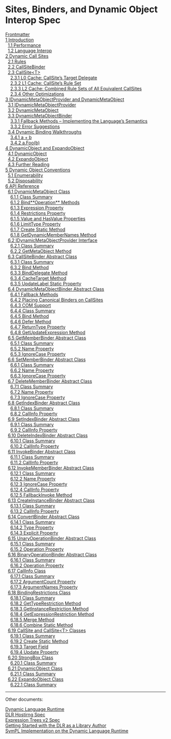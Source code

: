 # Sites, Binders, and Dynamic Object Interop Spec

[Frontmatter](frontmatter.md)  
[1 Introduction](introduction.md)  
&nbsp;&nbsp;[1.1 Performance](introduction.md#performance)  
&nbsp;&nbsp;[1.2 Language Interop](introduction.md#language-interop)  
[2 Dynamic Call Sites](dynamic-call-sites.md)  
&nbsp;&nbsp;[2.1 Rules](dynamic-call-sites.md#rules)  
&nbsp;&nbsp;[2.2 CallSiteBinder](dynamic-call-sites.md#callsitebinder)  
&nbsp;&nbsp;[2.3 CallSite&lt;T&gt;](dynamic-call-sites.md#callsitet)  
&nbsp;&nbsp;&nbsp;&nbsp;[2.3.1 L0 Cache: CallSite’s Target Delegate](dynamic-call-sites.md#l0-cache-callsites-target-delegate)  
&nbsp;&nbsp;&nbsp;&nbsp;[2.3.2 L1 Cache: CallSite’s Rule Set](dynamic-call-sites.md#l1-cache-callsites-rule-set)  
&nbsp;&nbsp;&nbsp;&nbsp;[2.3.3 L2 Cache: Combined Rule Sets of All Equivalent CallSites](dynamic-call-sites.md#l2-cache-combined-rule-sets-of-all-equivalent-callsites)  
&nbsp;&nbsp;&nbsp;&nbsp;[2.3.4 Other Optimizations](dynamic-call-sites.md#other-optimizations)  
[3 IDynamicMetaObjectProvider and DynamicMetaObject](idynamicmetaobjectprovider-and-dynamicmetaobject.md)  
&nbsp;&nbsp;[3.1 IDynamicMetaObjectProvider](idynamicmetaobjectprovider-and-dynamicmetaobject.md#idynamicmetaobjectprovider)  
&nbsp;&nbsp;[3.2 DynamicMetaObject](idynamicmetaobjectprovider-and-dynamicmetaobject.md#dynamicmetaobject)  
&nbsp;&nbsp;[3.3 DynamicMetaObjectBinder](idynamicmetaobjectprovider-and-dynamicmetaobject.md#dynamicmetaobjectbinder)  
&nbsp;&nbsp;&nbsp;&nbsp;[3.3.1 Fallback Methods – Implementing the Language’s Semantics](idynamicmetaobjectprovider-and-dynamicmetaobject.md#fallback-methods-implementing-the-languages-semantics)  
&nbsp;&nbsp;&nbsp;&nbsp;[3.3.2 Error Suggestions](idynamicmetaobjectprovider-and-dynamicmetaobject.md#error-suggestions)  
&nbsp;&nbsp;[3.4 Dynamic Binding Walkthroughs](idynamicmetaobjectprovider-and-dynamicmetaobject.md#dynamic-binding-walkthroughs)  
&nbsp;&nbsp;&nbsp;&nbsp;[3.4.1 a + b](idynamicmetaobjectprovider-and-dynamicmetaobject.md#a-b)  
&nbsp;&nbsp;&nbsp;&nbsp;[3.4.2 a.Foo(b)](idynamicmetaobjectprovider-and-dynamicmetaobject.md#a.foob)  
[4 DynamicObject and ExpandoObject](dynamicobject-and-expandoobject.md)  
&nbsp;&nbsp;[4.1 DynamicObject](dynamicobject-and-expandoobject.md#dynamicobject)  
&nbsp;&nbsp;[4.2 ExpandoObject](dynamicobject-and-expandoobject.md#expandoobject)  
&nbsp;&nbsp;[4.3 Further Reading](dynamicobject-and-expandoobject.md#further-reading)  
[5 Dynamic Object Conventions](dynamic-object-conventions.md)  
&nbsp;&nbsp;[5.1 Enumerability](dynamic-object-conventions.md#enumerability)  
&nbsp;&nbsp;[5.2 Disposability](dynamic-object-conventions.md#disposability)  
[6 API Reference](api-reference.md)  
&nbsp;&nbsp;[6.1 DynamicMetaObject Class](api-reference.md#dynamicmetaobject-class)  
&nbsp;&nbsp;&nbsp;&nbsp;[6.1.1 Class Summary](api-reference.md#class-summary)  
&nbsp;&nbsp;&nbsp;&nbsp;[6.1.2 Bind*\*Operation\** Methods](api-reference.md#bindoperation-methods)  
&nbsp;&nbsp;&nbsp;&nbsp;[6.1.3 Expression Property](api-reference.md#expression-property)  
&nbsp;&nbsp;&nbsp;&nbsp;[6.1.4 Restrictions Property](api-reference.md#restrictions-property)  
&nbsp;&nbsp;&nbsp;&nbsp;[6.1.5 Value and HasValue Properties](api-reference.md#value-and-hasvalue-properties)  
&nbsp;&nbsp;&nbsp;&nbsp;[6.1.6 LimitType Property](api-reference.md#limittype-property)  
&nbsp;&nbsp;&nbsp;&nbsp;[6.1.7 Create Static Method](api-reference.md#create-static-method)  
&nbsp;&nbsp;&nbsp;&nbsp;[6.1.8 GetDynamicMemberNames Method](api-reference.md#getdynamicmembernames-method)  
&nbsp;&nbsp;[6.2 IDynamicMetaObjectProvider Interface](api-reference.md#idynamicmetaobjectprovider-interface)  
&nbsp;&nbsp;&nbsp;&nbsp;[6.2.1 Class Summary](api-reference.md#class-summary-1)  
&nbsp;&nbsp;&nbsp;&nbsp;[6.2.2 GetMetaObject Method](api-reference.md#getmetaobject-method)  
&nbsp;&nbsp;[6.3 CallSiteBinder Abstract Class](api-reference.md#callsitebinder-abstract-class)  
&nbsp;&nbsp;&nbsp;&nbsp;[6.3.1 Class Summary](api-reference.md#class-summary-2)  
&nbsp;&nbsp;&nbsp;&nbsp;[6.3.2 Bind Method](api-reference.md#bind-method)  
&nbsp;&nbsp;&nbsp;&nbsp;[6.3.3 BindDelegate Method](api-reference.md#binddelegate-method)  
&nbsp;&nbsp;&nbsp;&nbsp;[6.3.4 CacheTarget Method](api-reference.md#cachetarget-method)  
&nbsp;&nbsp;&nbsp;&nbsp;[6.3.5 UpdateLabel Static Property](api-reference.md#updatelabel-static-property)  
&nbsp;&nbsp;[6.4 DynamicMetaObjectBinder Abstract Class](api-reference.md#dynamicmetaobjectbinder-abstract-class)  
&nbsp;&nbsp;&nbsp;&nbsp;[6.4.1 Fallback Methods](api-reference.md#fallback-methods)  
&nbsp;&nbsp;&nbsp;&nbsp;[6.4.2 Placing Canonical Binders on CallSites](api-reference.md#placing-canonical-binders-on-callsites)  
&nbsp;&nbsp;&nbsp;&nbsp;[6.4.3 COM Support](api-reference.md#com-support)  
&nbsp;&nbsp;&nbsp;&nbsp;[6.4.4 Class Summary](api-reference.md#class-summary-3)  
&nbsp;&nbsp;&nbsp;&nbsp;[6.4.5 Bind Method](api-reference.md#bind-method-1)  
&nbsp;&nbsp;&nbsp;&nbsp;[6.4.6 Defer Method](api-reference.md#defer-method)  
&nbsp;&nbsp;&nbsp;&nbsp;[6.4.7 ReturnType Property](api-reference.md#returntype-property)  
&nbsp;&nbsp;&nbsp;&nbsp;[6.4.8 GetUpdateExpression Method](api-reference.md#getupdateexpression-method)  
&nbsp;&nbsp;[6.5 GetMemberBinder Abstract Class](api-reference.md#getmemberbinder-abstract-class)  
&nbsp;&nbsp;&nbsp;&nbsp;[6.5.1 Class Summary](api-reference.md#class-summary-4)  
&nbsp;&nbsp;&nbsp;&nbsp;[6.5.2 Name Property](api-reference.md#name-property)  
&nbsp;&nbsp;&nbsp;&nbsp;[6.5.3 IgnoreCase Property](api-reference.md#ignorecase-property)  
&nbsp;&nbsp;[6.6 SetMemberBinder Abstract Class](api-reference.md#setmemberbinder-abstract-class)  
&nbsp;&nbsp;&nbsp;&nbsp;[6.6.1 Class Summary](api-reference.md#class-summary-5)  
&nbsp;&nbsp;&nbsp;&nbsp;[6.6.2 Name Property](api-reference.md#name-property-1)  
&nbsp;&nbsp;&nbsp;&nbsp;[6.6.3 IgnoreCase Property](api-reference.md#ignorecase-property-1)  
&nbsp;&nbsp;[6.7 DeleteMemberBinder Abstract Class](api-reference.md#deletememberbinder-abstract-class)  
&nbsp;&nbsp;&nbsp;&nbsp;[6.7.1 Class Summary](api-reference.md#class-summary-6)  
&nbsp;&nbsp;&nbsp;&nbsp;[6.7.2 Name Property](api-reference.md#name-property-2)  
&nbsp;&nbsp;&nbsp;&nbsp;[6.7.3 IgnoreCase Property](api-reference.md#ignorecase-property-2)  
&nbsp;&nbsp;[6.8 GetIndexBinder Abstract Class](api-reference.md#getindexbinder-abstract-class)  
&nbsp;&nbsp;&nbsp;&nbsp;[6.8.1 Class Summary](api-reference.md#class-summary-7)  
&nbsp;&nbsp;&nbsp;&nbsp;[6.8.2 Calllnfo Property](api-reference.md#calllnfo-property)  
&nbsp;&nbsp;[6.9 SetIndexBinder Abstract Class](api-reference.md#setindexbinder-abstract-class)  
&nbsp;&nbsp;&nbsp;&nbsp;[6.9.1 Class Summary](api-reference.md#class-summary-8)  
&nbsp;&nbsp;&nbsp;&nbsp;[6.9.2 Calllnfo Property](api-reference.md#calllnfo-property-1)  
&nbsp;&nbsp;[6.10 DeleteIndexBinder Abstract Class](api-reference.md#deleteindexbinder-abstract-class)  
&nbsp;&nbsp;&nbsp;&nbsp;[6.10.1 Class Summary](api-reference.md#class-summary-9)  
&nbsp;&nbsp;&nbsp;&nbsp;[6.10.2 Calllnfo Property](api-reference.md#calllnfo-property-2)  
&nbsp;&nbsp;[6.11 InvokeBinder Abstract Class](api-reference.md#invokebinder-abstract-class)  
&nbsp;&nbsp;&nbsp;&nbsp;[6.11.1 Class Summary](api-reference.md#class-summary-10)  
&nbsp;&nbsp;&nbsp;&nbsp;[6.11.2 Calllnfo Property](api-reference.md#calllnfo-property-3)  
&nbsp;&nbsp;[6.12 InvokeMemberBinder Abstract Class](api-reference.md#invokememberbinder-abstract-class)  
&nbsp;&nbsp;&nbsp;&nbsp;[6.12.1 Class Summary](api-reference.md#class-summary-11)  
&nbsp;&nbsp;&nbsp;&nbsp;[6.12.2 Name Property](api-reference.md#name-property-3)  
&nbsp;&nbsp;&nbsp;&nbsp;[6.12.3 IgnoreCase Property](api-reference.md#ignorecase-property-3)  
&nbsp;&nbsp;&nbsp;&nbsp;[6.12.4 Calllnfo Property](api-reference.md#calllnfo-property-4)  
&nbsp;&nbsp;&nbsp;&nbsp;[6.12.5 FallbackInvoke Method](api-reference.md#fallbackinvoke-method)  
&nbsp;&nbsp;[6.13 CreateInstanceBinder Abstract Class](api-reference.md#createinstancebinder-abstract-class)  
&nbsp;&nbsp;&nbsp;&nbsp;[6.13.1 Class Summary](api-reference.md#class-summary-12)  
&nbsp;&nbsp;&nbsp;&nbsp;[6.13.2 Calllnfo Property](api-reference.md#calllnfo-property-5)  
&nbsp;&nbsp;[6.14 ConvertBinder Abstract Class](api-reference.md#convertbinder-abstract-class)  
&nbsp;&nbsp;&nbsp;&nbsp;[6.14.1 Class Summary](api-reference.md#class-summary-13)  
&nbsp;&nbsp;&nbsp;&nbsp;[6.14.2 Type Property](api-reference.md#type-property)  
&nbsp;&nbsp;&nbsp;&nbsp;[6.14.3 Explicit Property](api-reference.md#explicit-property)  
&nbsp;&nbsp;[6.15 UnaryOperationBinder Abstract Class](api-reference.md#unaryoperationbinder-abstract-class)  
&nbsp;&nbsp;&nbsp;&nbsp;[6.15.1 Class Summary](api-reference.md#class-summary-14)  
&nbsp;&nbsp;&nbsp;&nbsp;[6.15.2 Operation Property](api-reference.md#operation-property)  
&nbsp;&nbsp;[6.16 BinaryOperationBinder Abstract Class](api-reference.md#binaryoperationbinder-abstract-class)  
&nbsp;&nbsp;&nbsp;&nbsp;[6.16.1 Class Summary](api-reference.md#class-summary-15)  
&nbsp;&nbsp;&nbsp;&nbsp;[6.16.2 Operation Property](api-reference.md#operation-property-1)  
&nbsp;&nbsp;[6.17 CallInfo Class](api-reference.md#callinfo-class)  
&nbsp;&nbsp;&nbsp;&nbsp;[6.17.1 Class Summary](api-reference.md#class-summary-16)  
&nbsp;&nbsp;&nbsp;&nbsp;[6.17.2 ArgumentCount Property](api-reference.md#argumentcount-property)  
&nbsp;&nbsp;&nbsp;&nbsp;[6.17.3 ArgumentNames Property](api-reference.md#argumentnames-property)  
&nbsp;&nbsp;[6.18 BindingRestrictions Class](api-reference.md#bindingrestrictions-class)  
&nbsp;&nbsp;&nbsp;&nbsp;[6.18.1 Class Summary](api-reference.md#class-summary-17)  
&nbsp;&nbsp;&nbsp;&nbsp;[6.18.2 GetTypeRestriction Method](api-reference.md#gettyperestriction-method)  
&nbsp;&nbsp;&nbsp;&nbsp;[6.18.3 GetInstanceRestriction Method](api-reference.md#getinstancerestriction-method)  
&nbsp;&nbsp;&nbsp;&nbsp;[6.18.4 GetExpressionRestriction Method](api-reference.md#getexpressionrestriction-method)  
&nbsp;&nbsp;&nbsp;&nbsp;[6.18.5 Merge Method](api-reference.md#merge-method)  
&nbsp;&nbsp;&nbsp;&nbsp;[6.18.6 Combine Static Method](api-reference.md#combine-static-method)  
&nbsp;&nbsp;[6.19 CallSite and CallSite&lt;T&gt; Classes](api-reference.md#callsite-and-callsitet-classes)  
&nbsp;&nbsp;&nbsp;&nbsp;[6.19.1 Class Summary](api-reference.md#class-summary-18)  
&nbsp;&nbsp;&nbsp;&nbsp;[6.19.2 Create Static Method](api-reference.md#create-static-method-1)  
&nbsp;&nbsp;&nbsp;&nbsp;[6.19.3 Target Field](api-reference.md#target-field)  
&nbsp;&nbsp;&nbsp;&nbsp;[6.19.4 Update Property](api-reference.md#update-property)  
&nbsp;&nbsp;[6.20 StrongBox Class](api-reference.md#strongbox-class)  
&nbsp;&nbsp;&nbsp;&nbsp;[6.20.1 Class Summary](api-reference.md#class-summary-19)  
&nbsp;&nbsp;[6.21 DynamicObject Class](api-reference.md#dynamicobject-class)  
&nbsp;&nbsp;&nbsp;&nbsp;[6.21.1 Class Summary](api-reference.md#class-summary-20)  
&nbsp;&nbsp;[6.22 ExpandoObject Class](api-reference.md#expandoobject-class)  
&nbsp;&nbsp;&nbsp;&nbsp;[6.22.1 Class Summary](api-reference.md#class-summary-21)

------------------------------------------------------------------------

Other documents:

[Dynamic Language Runtime](../dlr-overview "Dynamic Language Runtime")  
[DLR Hostirng Spec](../dlr-spec-hosting "DLR Hostirng Spec")  
[Expression Trees v2 Spec](../expr-tree-spec "Expression Trees v2 Spec")  
[Getting Started with the DLR as a Library Author](../library-authors-introduction "Getting Started with the DLR as a Library Author")  
[SymPL Implementation on the Dynamic Language Runtime](../sympl "SymPL Implementation on the Dynamic Language Runtime")  
